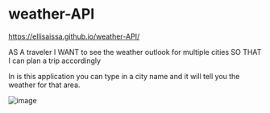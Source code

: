 # weather-API


https://ellisaissa.github.io/weather-API/

AS A traveler
I WANT to see the weather outlook for multiple cities
SO THAT I can plan a trip accordingly

In is this application you can type in a city name and it will tell you the weather for that area.

![image](https://user-images.githubusercontent.com/74805893/124030761-813ce080-d9c4-11eb-8839-e686492bc196.png)

